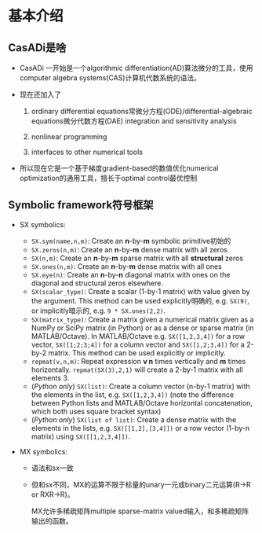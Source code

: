 # 基本介绍

## CasADi是啥

- CasADi 一开始是一个algorithmic differentiation(AD)算法微分的工具，使用computer algebra systems(CAS)计算机代数系统的语法。

- 现在还加入了 

  1. ordinary differential equations常微分方程(ODE)/differential-algebraic equations微分代数方程(DAE) integration and sensitivity analysis

  2.  nonlinear programming 

  3. interfaces to other numerical tools

- 所以现在它是一个基于梯度gradient-based的数值优化numerical optimization的通用工具，擅长于optimal control最优控制

## Symbolic framework符号框架

- SX symbolics:
  - `SX.sym(name,n,m)`: Create an **n**-by-**m** symbolic primitive初始的
  - `SX.zeros(n,m)`: Create an **n**-by-**m** dense matrix with all zeros
  - `SX(n,m)`: Create an **n**-by-**m** sparse matrix with all **structural** zeros
  - `SX.ones(n,m)`: Create an **n**-by-**m** dense matrix with all ones
  - `SX.eye(n)`: Create an **n**-by-**n** diagonal matrix with ones on the diagonal and structural zeros elsewhere.
  - `SX(scalar_type)`: Create a scalar (1-by-1 matrix) with value given by the argument. This method can be used explicitly明确的, e.g. `SX(9)`, or implicitly暗示的, e.g. `9 * SX.ones(2,2)`.
  - `SX(matrix_type)`: Create a matrix given a numerical matrix given as a NumPy or SciPy matrix (in Python) or as a dense or sparse matrix (in MATLAB/Octave). In MATLAB/Octave e.g. `SX([1,2,3,4])` for a row vector, `SX([1;2;3;4])` for a column vector and `SX([1,2;3,4])` for a 2-by-2 matrix. This method can be used explicitly or implicitly.
  - `repmat(v,n,m)`: Repeat expression **v n** times vertically and **m** times horizontally. `repmat(SX(3),2,1)` will create a 2-by-1 matrix with all elements 3.
  - (*Python only*) `SX(list)`: Create a column vector (n-by-1 matrix) with the elements in the list, e.g. `SX([1,2,3,4])` (note the difference between Python lists and MATLAB/Octave horizontal concatenation, which both uses square bracket syntax)
  - (*Python only*) `SX(list of list)`: Create a dense matrix with the elements in the lists, e.g. `SX([[1,2],[3,4]])` or a row vector (1-by-n matrix) using `SX([[1,2,3,4]])`.

- MX symbolics:

  - 语法和sx一致

  - 但和sx不同，MX的运算不限于标量的unary一元或binary二元运算(R->R or RXR->R)。

    MX允许多稀疏矩阵multiple sparse-matrix valued输入，和多稀疏矩阵输出的函数。